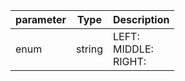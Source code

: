 | parameter | Type | Description |
| ----------- | ----------- |----------- |
| enum  |  string  | LEFT: <br/>MIDDLE: <br/>RIGHT:    |